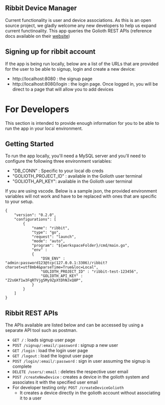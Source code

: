## Ribbit Device Manager
Current functionality is user and device associations. As this is an open source project, we gladly welcome any new developers to help us expand current functinoality. This app queries the Golioth REST APIs (reference docs available on their [website](https://docs.golioth.io/reference))

## Signing up for ribbit account
If the app is being run locally, below are a list of the URLs that are provided for the user to be able to signup, login and create a new device:
* http://localhost:8080 : the signup page
* http://localhost:8080/login : the login page. Once logged in, you will be direct to a page that will allow you to add devices

# For Developers
This section is intended to provide enough information for you to be able to run the app in your local environment.

## Getting Started
To run the app locally, you'll need a MySQL server and you'll need to configure the following three environment variables:
* "DB_CONN" : Specific to your local db creds
* "GOLIOTH_PROJECT_ID" : available in the Golioth user terminal
* "GOLIOTH_API_KEY": available in the Golioth user terminal

If you are using vscode. Below is a sample json, the provided environment variables will not work and have to be replaced with ones that are specific to your setup.
```
{
    "version": "0.2.0",
    "configurations": [
        {
            "name": "ribbit",
            "type": "go",
            "request": "launch",
            "mode": "auto",
            "program": "${workspaceFolder}/cmd/main.go",
            "env" :
            {
                "DSN_ENV" : "admin:password123@tcp(127.0.0.1:3306)/ribbit?charset=utf8mb4&parseTime=True&loc=Local",
                "GOLIOTH_PROJECT_ID" : "ribbit-test-123456",
                "GOLIOTH_API_KEY" : "Z2s6Kf1w3FqRTVjg5My9ZpXtDhNJxQ8P",
            }
        }
    ]
}
```

## Ribbit REST APIs
The APIs available are listed below and can be accessed by using a separate API tool such as postman.

* `GET /` : loads signup user page
* `POST /signup/:email/:password` : signup a new user
* `GET /login` : load the login user page
* `GET /logout` : load the logout user page
* `POST /login/:email/:password` : sign in user assuming the signup is complete 
* `DELETE /users/:email` : deletes the respective user email
* `POST /createNewDevice` : creates a device in the golioth system and associates it with the specified user email
* For developer testing only: `POST /createDeviceGolioth`
    * It creates a device directly in the golioth account without associating it to a user